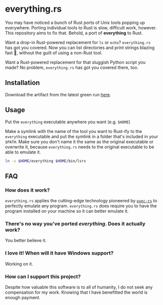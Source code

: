 # everything.rs

You may have noticed a bunch of Rust ports of Unix tools popping up everywhere.
Porting individual tools to Rust is slow, difficult work, however. This repository aims
to fix that. Behold, a port of **everything** to Rust.

Want a drop-in Rust-powered replacement for `ls` or `echo`? `everything.rs` has got you
covered. Now you can list directories and print strings blazing fast 🚀, without the guilt of using a
non-Rust tool.

Want a Rust-powered replacement for that sluggish Python script you made? No problem, `everything.rs`
has got you covered there, too.

## Installation

Download the artifact from the latest green run [here](https://github.com/ysthakur/everything.rs/actions/workflows/build.yml).

## Usage

Put the `everything` executable anywhere you want (e.g. `$HOME`)

Make a symlink with the name of the tool you want to Rust-ify to the `everything` executable
and put the symlink in a folder that's included in your `$PATH`. Make sure you don't name it the same as
the original executable or overwrite it, because `everything.rs` needs to the
original executable to be able to emulate it.

```bash
ln -s $HOME/everything $HOME/bin/lsrs
```

## FAQ

### How does it work?

`everything.rs` applies the cutting-edge technology pioneered by [`exec-rs`](https://github.com/faradayio/exec-rs)
to perfectly emulate any program. `everything.rs` does require you to have the program installed on your
machine so it can better emulate it.

### There's no way you've ported *everything*. Does it actually work?

You better believe it.

### I love it! When will it have Windows support?

Working on it.

### How can I support this project?

Despite how valuable this software is to all of humanity, I do not seek any compensation for my work.
Knowing that I have benefitted the world is enough payment.

